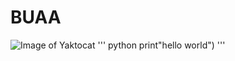 # BUAA
![Image of Yaktocat](https://octodex.github.com/images/yaktocat.png)
''' python
print"hello world")
'''
